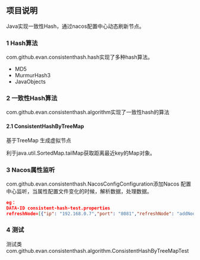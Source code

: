 ## 项目说明

Java实现一致性Hash，通过nacos配置中心动态刷新节点。


### 1 Hash算法

com.github.evan.consistenthash.hash实现了多种hash算法。

- MD5
- MurmurHash3
- JavaObjects

### 2 一致性Hash算法

com.github.evan.consistenthash.algorithm实现了一致性hash的算法

#### 2.1 ConsistentHashByTreeMap 

基于TreeMap 生成虚拟节点


利于java.util.SortedMap.tailMap获取距离最近key的Map对象。

### 3 Nacos属性监听

com.github.evan.consistenthash.NacosConfigConfiguration添加Nacos 配置中心监听，当属性配置文件变化的时候，解析数据，处理数据。

```Json
eg：
DATA-ID consistent-hash-test.properties
refreshNode=[{"ip": "192.168.0.7","port": "8081","refreshNode": "addNode"},{ "ip": "192.168.0.2","port": "8081","refreshNode": "removeNode"}]
```

### 4 测试

测试类 com.github.evan.consistenthash.algorithm.ConsistentHashByTreeMapTest


